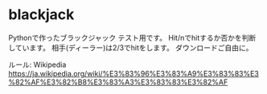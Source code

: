 # blackjack
Pythonで作ったブラックジャック
テスト用です。
 Hit/nでhitするか否かを判断しています。
 相手(ディーラー)は2/3でhitをします。
 ダウンロードご自由に。

 ルール:
   Wikipedia https://ja.wikipedia.org/wiki/%E3%83%96%E3%83%A9%E3%83%83%E3%82%AF%E3%82%B8%E3%83%A3%E3%83%83%E3%82%AF

